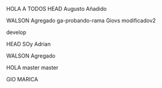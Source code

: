 
HOLA A TODOS
 HEAD
Augusto Añadido

WALSON Agregado
 ga-probando-rama
Giovs modificadov2


develop

 HEAD
SOy Adrian


WALSON Agregado

HOLA
 master
 master
 
 GIO MARICA

